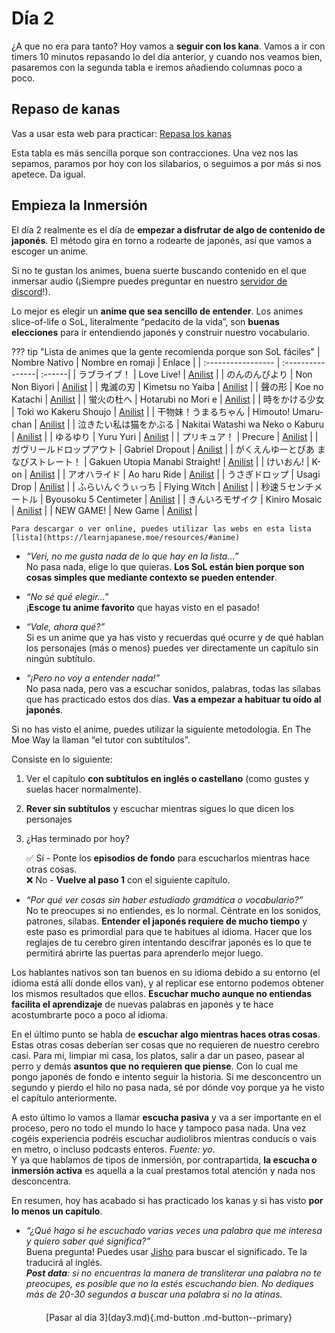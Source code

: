 # Día 2

¿A que no era para tanto? Hoy vamos a **seguir con los kana**. Vamos a ir con timers 10 minutos repasando lo del día anterior, y cuando nos veamos bien, pasaremos con la segunda tabla e iremos añadiendo columnas poco a poco.

## Repaso de kanas

Vas a usar esta web para practicar: [Repasa los kanas](https://jlpt.manabe.es/kanas)  

Esta tabla es más sencilla porque son contracciones. Una vez nos las sepamos, paramos por hoy con los silabarios, o seguimos a por más si nos apetece. Da igual.

## Empieza la Inmersión
El día 2 realmente es el día de **empezar a disfrutar de algo de contenido de japonés**. El método gira en torno a rodearte de japonés, así que vamos a escoger un anime.

Si no te gustan los animes, buena suerte buscando contenido en el que inmersar audio (¡Siempre puedes preguntar en nuestro [servidor de discord](https://discord.gg/y8P7mpDTcB)!).

Lo mejor es elegir un **anime que sea sencillo de entender**. Los animes slice-of-life o SoL, literalmente “pedacito de la vida”, son **buenas elecciones** para ir entendiendo japonés y construir nuestro vocabulario. 

??? tip "Lista de animes que la gente recomienda porque son SoL fáciles"
    | Nombre Nativo      | Nombre en romaji | Enlace |
    | :----------------- | :----------------| :------|
    | ラブライブ！       | Love Live!      | [Anilist](https://anilist.co/anime/15051/-School-idol-project/) |
    | のんのんびより     | Non Non Biyori  | [Anilist](https://anilist.co/anime/17549/) |
    | 鬼滅の刃       | Kimetsu no Yaiba      | [Anilist](https://anilist.co/anime/101922/) |
    | 聲の形     | Koe no Katachi  | [Anilist](https://anilist.co/anime/20954/) |
    | 蛍火の杜へ       | Hotarubi no Mori e      | [Anilist](https://anilist.co/anime/10408/) |
    | 時をかける少女     | Toki wo Kakeru Shoujo  | [Anilist](https://anilist.co/anime/2236/) |
    | 干物妹！うまるちゃん       | Himouto! Umaru-chan      | [Anilist](https://anilist.co/anime/20987/) |
    | 泣きたい私は猫をかぶる     | Nakitai Watashi wa Neko o Kaburu  | [Anilist](https://anilist.co/anime/114963/) |
    | ゆるゆり       | Yuru Yuri      | [Anilist](https://anilist.co/anime/10495/) |
    | プリキュア！     | Precure  | [Anilist](https://anilist.co/anime/5684/) |
    | ガヴリールドロップアウト       | Gabriel Dropout      | [Anilist](https://anilist.co/anime/21878/) |
    | がくえんゆーとぴあ まなびストレート！     | Gakuen Utopia Manabi Straight!  | [Anilist](https://anilist.co/anime/1858/-/) |
    | けいおん!       | K-on      | [Anilist](https://anilist.co/anime/5680/) |
    | アオハライド     | Ao haru Ride  | [Anilist](https://anilist.co/anime/20596/) |
    | うさぎドロップ       | Usagi Drop      | [Anilist](https://anilist.co/anime/10162/) |
    | ふらいんぐうぃっち     | Flying Witch  | [Anilist](https://anilist.co/anime/21284/) |
    | 秒速５センチメートル       | Byousoku 5 Centimeter      | [Anilist](https://anilist.co/anime/1689/) |
    | きんいろモザイク     | Kiniro Mosaic  | [Anilist](https://anilist.co/anime/16732/) |
    | NEW GAME!       | New Game      | [Anilist](https://anilist.co/anime/21455/NEW-GAME/) |

    Para descargar o ver online, puedes utilizar las webs en esta lista [lista](https://learnjapanese.moe/resources/#anime)

- *“Veri, no me gusta nada de lo que hay en la lista…”*  
    No pasa nada, elige lo que quieras. **Los SoL están bien porque son cosas simples que mediante contexto se pueden entender**. 

- *“No sé qué elegir…”*  
    ¡**Escoge tu anime favorito** que hayas visto en el pasado!

- *“Vale, ahora qué?”*  
    Si es un anime que ya has visto y recuerdas qué ocurre y de qué hablan los personajes (más o menos) puedes ver directamente un capítulo sin ningún subtítulo. 

- *“¡Pero no voy a entender nada!”*  
    No pasa nada, pero vas a escuchar sonidos, palabras, todas las sílabas que has practicado estos dos días. **Vas a empezar a habituar tu oído al japonés**. 

Si no has visto el anime, puedes utilizar la siguiente metodología.
En The Moe Way la llaman “el tutor con subtítulos”.

Consiste en lo siguiente:  

1. Ver el capítulo **con subtítulos en inglés o castellano** (como gustes y suelas hacer normalmente).
2. **Rever sin subtítulos** y escuchar mientras sigues lo que dicen los personajes
3. ¿Has terminado por hoy? 

    ✅ Sí - Ponte los **episodios de fondo** para escucharlos mientras hace otras cosas.  
    ❌ No - **Vuelve al paso 1** con el siguiente capítulo.

<div/>

- *“Por qué ver cosas sin haber estudiado gramática o vocabulario?”*  
No te preocupes si no entiendes, es lo normal. Céntrate en los sonidos, patrones, sílabas. **Entender el japonés requiere de mucho tiempo** y este paso es primordial para que te habitues al idioma. Hacer que los reglajes de tu cerebro giren intentando descifrar japonés es lo que te permitirá abrirte las puertas para aprenderlo mejor luego.

Los hablantes nativos son tan buenos en su idioma debido a su entorno (el idioma está allí donde ellos van), y al replicar ese entorno podemos obtener los mismos resultados que ellos. **Escuchar mucho aunque no entiendas facilita el aprendizaje** de nuevas palabras en japonés y te hace acostumbrarte poco a poco al idioma.

En el último punto se habla de **escuchar algo mientras haces otras cosas**. Estas otras cosas deberían ser cosas que no requieren de nuestro cerebro casi. Para mí, limpiar mi casa, los platos, salir a dar un paseo, pasear al perro y demás **asuntos que no requieren que piense**. Con lo cual me pongo japonés de fondo e intento seguir la historia. Si me desconcentro un segundo y pierdo el hilo no pasa nada, sé por dónde voy porque ya he visto el capítulo anteriormente.

A esto último lo vamos a llamar **escucha pasiva** y va a ser importante en el proceso, pero no todo el mundo lo hace y tampoco pasa nada. Una vez cogéis experiencia podréis escuchar audiolibros mientras conducís o vais en metro, o incluso podcasts enteros. *Fuente: yo*.  
Y ya que hablamos de tipos de inmersión, por contrapartida, **la escucha o inmersión activa** es aquella a la cual prestamos total atención y nada nos desconcentra.

En resumen, hoy has acabado si has practicado los kanas y si has visto **por lo menos un capítulo**. 

- *“¿Qué hago si he escuchado varias veces una palabra que me interesa y quiero saber qué significa?”*  
Buena pregunta! Puedes usar [Jisho](https://www.jisho.org) para buscar el significado. Te la traducirá al inglés.  
***Post data**: si no encuentras la manera de transliterar una palabra no te preocupes, es posible que no la estés escuchando bien. No dediques más de 20-30 segundos a buscar una palabra si no la atinas.*

<div style="margin-top: 20px;width:full;display:flex;justify-content:center;" markdown="1">
  [Pasar al día 3](day3.md){.md-button .md-button--primary}
</div>
